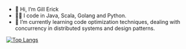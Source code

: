 - 👋 Hi, I’m Gill Erick
- 👨‍💻 I code in Java, Scala, Golang and Python.
- 🌱 I’m currently learning code optimization techniques, dealing with concurrency in distributed systems and design patterns.

[![Top Langs](https://github-readme-stats.vercel.app/api/top-langs/?username=gillerick)](https://github.com/anuraghazra/github-readme-stats)
